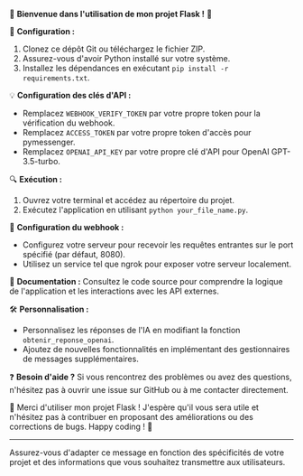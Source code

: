 🚀 **Bienvenue dans l'utilisation de mon projet Flask !** 🚀

🔧 **Configuration :**
1. Clonez ce dépôt Git ou téléchargez le fichier ZIP.
2. Assurez-vous d'avoir Python installé sur votre système.
3. Installez les dépendances en exécutant `pip install -r requirements.txt`.

💡 **Configuration des clés d'API :**
   - Remplacez `WEBHOOK_VERIFY_TOKEN` par votre propre token pour la vérification du webhook.
   - Remplacez `ACCESS_TOKEN` par votre propre token d'accès pour pymessenger.
   - Remplacez `OPENAI_API_KEY` par votre propre clé d'API pour OpenAI GPT-3.5-turbo.

🔍 **Exécution :**
1. Ouvrez votre terminal et accédez au répertoire du projet.
2. Exécutez l'application en utilisant `python your_file_name.py`.

📡 **Configuration du webhook :**
   - Configurez votre serveur pour recevoir les requêtes entrantes sur le port spécifié (par défaut, 8080).
   - Utilisez un service tel que ngrok pour exposer votre serveur localement.

📖 **Documentation :**
Consultez le code source pour comprendre la logique de l'application et les interactions avec les API externes.

🛠️ **Personnalisation :**
   - Personnalisez les réponses de l'IA en modifiant la fonction `obtenir_reponse_openai`.
   - Ajoutez de nouvelles fonctionnalités en implémentant des gestionnaires de messages supplémentaires.

❓ **Besoin d'aide ?**
Si vous rencontrez des problèmes ou avez des questions, n'hésitez pas à ouvrir une issue sur GitHub ou à me contacter directement.

🎉 Merci d'utiliser mon projet Flask ! J'espère qu'il vous sera utile et n'hésitez pas à contribuer en proposant des améliorations ou des corrections de bugs. Happy coding ! 🎉

---

Assurez-vous d'adapter ce message en fonction des spécificités de votre projet et des informations que vous souhaitez transmettre aux utilisateurs.
